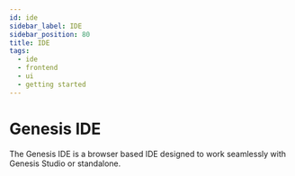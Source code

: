```yaml
---
id: ide
sidebar_label: IDE
sidebar_position: 80
title: IDE
tags:
  - ide
  - frontend
  - ui
  - getting started
---
```


# Genesis IDE

The Genesis IDE is a browser based IDE designed to work seamlessly with Genesis Studio or standalone.